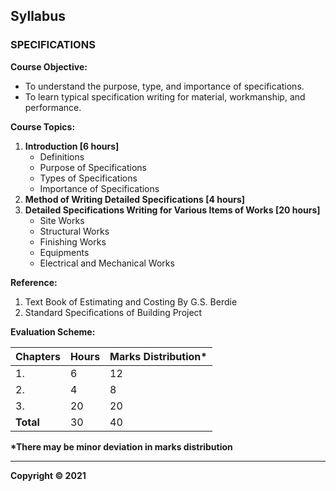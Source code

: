 ## Syllabus

### **SPECIFICATIONS**

**Course Objective:** 
* To understand the purpose, type, and importance of specifications.
* To learn typical specification writing for material, workmanship, and performance.

**Course Topics:**

1. **Introduction [6 hours]**
    * Definitions
    * Purpose of Specifications
    * Types of Specifications
    * Importance of Specifications
2. **Method of Writing Detailed Specifications [4 hours]**
3. **Detailed Specifications Writing for Various Items of Works [20 hours]**
    * Site Works
    * Structural Works
    * Finishing Works
    * Equipments
    * Electrical and Mechanical Works

**Reference:**

1. Text Book of Estimating and Costing By G.S. Berdie
2. Standard Specifications of Building Project

**Evaluation Scheme:**

| Chapters | Hours | Marks Distribution* |
|---|---|---|
| 1. | 6 | 12 |
| 2. | 4 | 8 |
| 3. | 20 | 20 |
| **Total** | 30 | 40 |

**\*There may be minor deviation in marks distribution**

---

**Copyright © 2021** 
